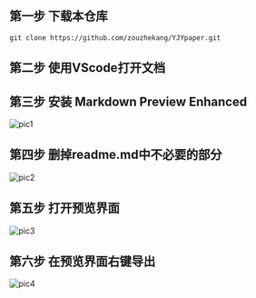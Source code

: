 ## 第一步 下载本仓库
```git clone https://github.com/zouzhekang/YJYpaper.git```

## 第二步 使用VScode打开文档

## 第三步 安装 Markdown Preview Enhanced
![pic1](./pic1.jpeg)

## 第四步 删掉readme.md中不必要的部分
![pic2](./pic2.jpg)

## 第五步 打开预览界面
![pic3](./pic3.jpeg)

## 第六步 在预览界面右键导出
![pic4](./pic4.jpeg)
